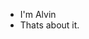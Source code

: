 - I'm Alvin
- Thats about it.
<!---
AlvinAhammed002/AlvinAhammed002 is a ✨ special ✨ repository because its `README.md` (this file) appears on your GitHub profile.
You can click the Preview link to take a look at your changes.
--->

